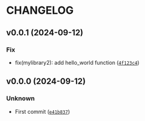 # CHANGELOG

## v0.0.1 (2024-09-12)

### Fix

* fix(mylibrary2): add hello_world function ([`4f123c4`](https://github.com/Paulou74/mylibrary/commit/4f123c4bbe62855f9a741e1b36426181dcfda688))

## v0.0.0 (2024-09-12)

### Unknown

* First commit ([`e41b837`](https://github.com/Paulou74/mylibrary/commit/e41b83776a3fa8dd7bf902b3fde9b0013cdaef46))
